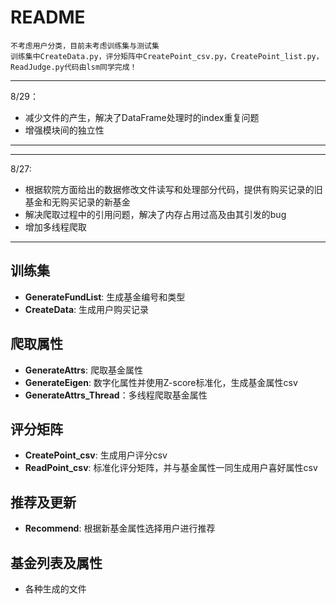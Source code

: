 # README

`不考虑用户分类，目前未考虑训练集与测试集`  
`训练集中CreateData.py，评分矩阵中CreatePoint_csv.py，CreatePoint_list.py，ReadJudge.py代码由lsm同学完成！`

***
8/29：

* 减少文件的产生，解决了DataFrame处理时的index重复问题
* 增强模块间的独立性

***

***
8/27:

* 根据软院方面给出的数据修改文件读写和处理部分代码，提供有购买记录的旧基金和无购买记录的新基金
* 解决爬取过程中的引用问题，解决了内存占用过高及由其引发的bug
* 增加多线程爬取

***

## 训练集

* **GenerateFundList**: 生成基金编号和类型
* **CreateData**: 生成用户购买记录

## 爬取属性

* **GenerateAttrs**: 爬取基金属性
* **GenerateEigen**: 数字化属性并使用Z-score标准化，生成基金属性csv
* **GenerateAttrs_Thread**：多线程爬取基金属性

## 评分矩阵

* **CreatePoint_csv**: 生成用户评分csv
* **ReadPoint_csv**: 标准化评分矩阵，并与基金属性一同生成用户喜好属性csv

## 推荐及更新

* **Recommend**: 根据新基金属性选择用户进行推荐

## 基金列表及属性

* 各种生成的文件
